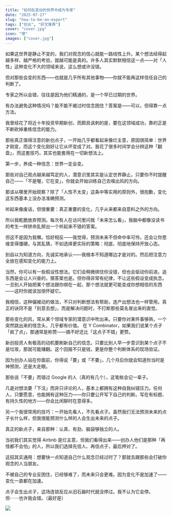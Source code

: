 ```yaml
---
title: "如何在变动的世界中成为专家"
date: "2025-07-27"
slug: "how-to-be-an-expert"
tags: ["创业", "好文推荐"]
cover: "cover.jpg"
icon: "😎"
images: ["cover.jpg"]
---
```

如果这世界是静止不变的，我们对观念的信心就能一路线性上升。某个想法经得起越多样、越严格的考验，就越可能是真的。许多人其实默默相信这一点——对「人性」这种变化不大的领域来说，这么想或许没错。



但对那些会变的东西——也就是几乎所有其他事物——你就不能再这样信任自己的判断了。



专家之所以会错，往往是因为他们精通的，是一个早已过期的世界。



有办法避免这种情况吗？能不能不被过时信念困住？答案是——可以，但得靠一点方法。



我曾经花了将近十年投资早期新创，而颇具讽刺的是，要在这领域成功，靠的正是不断砍掉重练信念的能力。



那些真正值得注意的新创点子，一开始几乎都看起来像烂主意，原因很简单：世界才刚变，而这个变化刚好让它从坏变成了对。我花了很多时间学会分辨这种「翻盘」，而这套技巧，其实也能套用在一切新想法上。



第一步，养成一种信念：世界一定会变。



那些对自己观点越来越笃定的人，潜意识里其实是认定世界静止。只要你不时提醒自己——「不是喔，它在变」，你就会开始训练自己去嗅出风的方向。



那该从哪里开始观察？除了「人性不太变」这条中等实用的原则外，很抱歉，变化这东西基本上没办法准确预测。



听起来像废话，但很重要：真正重要的变化，几乎从来都来自意料之外的方向。



所以我乾脆放弃预测。每次有人在访问里问我「未来怎么看」，我脑中都像没读书的考生一样拼命乱掰出一个听起来不错的答案。



但这不是因为我懒。恰好相反——我觉得，预测未来不但命中率可怜，还会让你思维变得僵硬。与其乱猜，不如选择更实际的策略：彻底、彻底地保持开放心态。



别自以为知道方向，先诚实地承认——我根本不知道哪边才是对的。然后把注意力全放在感知变化的能力上。



当然，你可以有一些假设性想法。它们会稍微绑住你没错，但也会驱动你前进。追东西是会让人兴奋的，猜答案也是。但你得非常有纪律，不让这些假设变成执念。
一旦别人开始把某个想法跟你绑在一起，那个想法就更可能变成你想相信的东西——这时你就该加倍怀疑它。



我相信，这种偏被动的做法，不只对判断想法有帮助，连产出想法也一样管用。真正的诀窍不是「刻意去想」，而是解决问题时，不打断那些莫名冒出来的直觉。



那些变化的风，常从某个领域专家的潜意识中吹出来。只要你对某件事够熟，一个突然跳出来的怪念头，几乎都有价值。
在 Y Combinator，如果我们说某个点子「疯了点」，那通常是称赞——搞不好还比「这点子不错」更赞。



新创投资人有极高的动机要刷新自己的信念。只要比别人早一步意识到某个点子不是垃圾，那就可能赚翻。这个回报不只是钱，更是你整个判断体系的现场验证。



因为创办人站在你面前，你得说「要」或「不要」，几个月后你就会知道你当时是神预测，还是大走眼。



那些说「不要」而错过 Google 的人（真的有几个），这笔帐会记一辈子。



凡是对想法要「下注」而非只评论的人，基本上都拥有这种自我纠错压力。任何人，只要愿意，也能拥有这种压力——你只要公开写下自己的判断。写在有标题、有持久性的地方——你会比闲聊时在意得多。



另一个我很常用的技巧：一开始先看人，不先看点子。虽然我们无法预测未来的点子长什么样，但我很能预测什么样的人会生出未来的点子。



真正的新点子，来自那种：认真、有劲、脑袋够独立的人。



当初我们其实觉得 Airbnb 是烂主意，但我们看得出来——创办人他们是那种「再怪都不会怕」的人，所以我们选择先信人、再信点子，最后押对了。



这招其实通用：想要快一点知道自己什么观念已经过时了？那就去跟那些会打破你观念的人当朋友。



不被自己的专业反困住，已经够难了，而未来只会更难。因为变化不是加速了——变化一直都在加速。



点子会生出点子，这场连锁反应从旧石器时代就没停过。我不认为它会停。
但⋯⋯也许我会错。（最好是）




![](https://prod-files-secure.s3.us-west-2.amazonaws.com/112d0858-5090-4d34-a606-b75eb8d65fd2/46476355-9cf3-4e99-9b7a-3531bc426380/1000202064.png?X-Amz-Algorithm=AWS4-HMAC-SHA256&X-Amz-Content-Sha256=UNSIGNED-PAYLOAD&X-Amz-Credential=ASIAZI2LB466Z5CK4KFO%2F20250810%2Fus-west-2%2Fs3%2Faws4_request&X-Amz-Date=20250810T203432Z&X-Amz-Expires=3600&X-Amz-Security-Token=IQoJb3JpZ2luX2VjEKH%2F%2F%2F%2F%2F%2F%2F%2F%2F%2FwEaCXVzLXdlc3QtMiJIMEYCIQCvFE%2B5m%2BGZj4JbCOloum%2BboSHZe5cqhf6p%2Bh7KlaPiYQIhAPg33i2txd9s0Uy9cvs2Q5Cwwi5%2FUrSoF4tTPNIDcMCPKogECNr%2F%2F%2F%2F%2F%2F%2F%2F%2F%2FwEQABoMNjM3NDIzMTgzODA1Igy65WlyIkLrXaOsV44q3AMi9enl5Cg4%2BSURAEBL5i5k%2Fv8GdOVSM7OHjIQDoctQKmTUfAAqbLOwBst%2Ba3GcUnaMx9K48wzfjB3cwmTeTZUk8SSsgy6JJsAl31SqkKwjy28SWFWOgUlDOT2K%2FuAfAlSIhYH7ts0%2FC0LlMNp%2F%2B5l3W%2F5eEtXGlWnRE3ISxVxz73%2FH2Wv%2F48iALBa8TNAHzE02%2Fs75uehxVRGrwHAEsaYhkb4B3%2FX7l8ymqYt3IJqZxmTJugnkq2W11gfmLL5iIoO92xXGzj8CjeRoIg%2Bqw3xwOYa4%2F5UextQ%2BC5aLvayktqBwHABYQFmRfVmULhRRzCKVcxxRG9KwrAUOlwDZw4tiZtrBvfI%2F49JtzdFTcC13xzfQTw75y%2FrGGPxuVxq5rZHAZu19Jieb9dvYWmZe1YGKbcMqnqlosRACOuiO4Da9qKCjh3xkP8Y7H53%2Bb2heoz6Bk20Q648rFCGTrcm9vF2z%2BSsd9iaSwfbMGce6fC9KMzpaulljY4RsrnLXke18v22eeLwVaCwLlapGSfPjLYYHye%2FvVvOXDOztqAgzGUu%2FOtmDMRArOE5WsxFYbVL8qfWB%2FGbF%2Bn9AdyOUFL%2FFGY3EMousuktt92sbWkCwYMIM4Gk4G8NmlLpIkuLPbjD%2BnuPEBjqkAWPbO1nOfQ8EOir5A3alA4cIbQwFAs%2Bq2mv626mnd7gspt2%2BxxoU9FIej9NbhEkvzmQjyqnf1IqE1XyvOFAJHXPFonhBK%2FUyoC90oe6NDicU7nygArPJw7qXZiagtnWvIhVCo%2F%2BXmOQ4CZCPsYfjVbwqk0ahDeFo2piOMyVmP8Y7LTFntMSqs479glCsffDzSL6Sn%2FoBKd19cx99NKgOIO4xu5tz&X-Amz-Signature=a77f203a440e7ba953477b969ff4f72c7e06cd029b1ad962ac9e42b3a7423bf2&X-Amz-SignedHeaders=host&x-amz-checksum-mode=ENABLED&x-id=GetObject)

